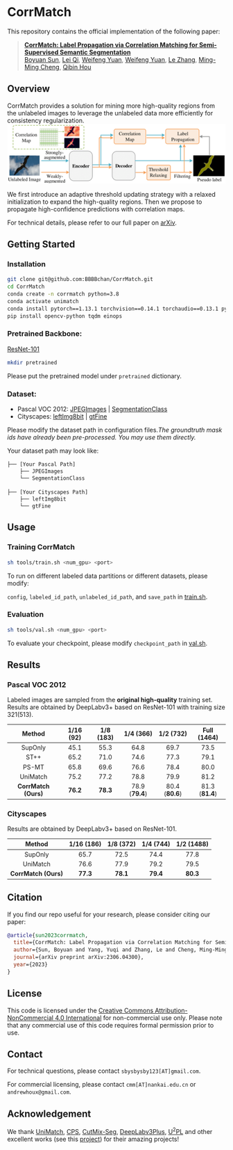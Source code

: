 # CorrMatch

This repository contains the official implementation of the following paper:

> **[CorrMatch: Label Propagation via Correlation Matching for Semi-Supervised Semantic Segmentation](https://arxiv.org/abs/2306.04300)**</br>
> [Boyuan Sun](https://github.com/BBBBchan/CorrMatch), [Lei Qi](https://github.com/BBBBchan/CorrMatch), [Weifeng Yuan](https://github.com/BBBBchan/CorrMatch), [Weifeng Yuan](https://github.com/BBBBchan/CorrMatch), [Le Zhang](http://zhangleuestc.cn/), [Ming-Ming Cheng](https://mmcheng.net/cmm/),  [Qibin Hou](https://houqb.github.io/)</br>

## Overview
CorrMatch provides a solution for mining more high-quality regions from the unlabeled images to leverage the unlabeled data more efficiently for consistency regularization.
![avatar](./images/pipeline.png "pipeline")

We first introduce an adaptive threshold updating strategy with a relaxed initialization to expand the high-quality regions. Then we propose to propagate high-confidence predictions with correlation maps.

For technical details, please refer to our full paper on [arXiv](https://arxiv.org/abs/2306.04300).
## Getting Started

### Installation

```bash
git clone git@github.com:BBBBchan/CorrMatch.git
cd CorrMatch
conda create -n corrmatch python=3.8
conda activate unimatch
conda install pytorch==1.13.1 torchvision==0.14.1 torchaudio==0.13.1 pytorch-cuda=11.7 -c pytorch -c nvidia
pip install opencv-python tqdm einops
```

### Pretrained Backbone:
[ResNet-101](https://drive.google.com/file/d/1Rx0legsMolCWENpfvE2jUScT3ogalMO8/view?usp=sharing)
```bash
mkdir pretrained
```
Please put the pretrained model under `pretrained` dictionary.


### Dataset:

- Pascal VOC 2012: [JPEGImages](http://host.robots.ox.ac.uk/pascal/VOC/voc2012/VOCtrainval_11-May-2012.tar) | [SegmentationClass](https://drive.google.com/file/d/1ikrDlsai5QSf2GiSUR3f8PZUzyTubcuF/view?usp=sharing)
- Cityscapes: [leftImg8bit](https://www.cityscapes-dataset.com/file-handling/?packageID=3) | [gtFine](https://drive.google.com/file/d/1E_27g9tuHm6baBqcA7jct_jqcGA89QPm/view?usp=sharing)

Please modify the dataset path in configuration files.*The groundtruth mask ids have already been pre-processed. You may use them directly.*

Your dataset path may look like:
```
├── [Your Pascal Path]
    ├── JPEGImages
    └── SegmentationClass
    
├── [Your Cityscapes Path]
    ├── leftImg8bit
    └── gtFine
```

## Usage

### Training CorrMatch

```bash
sh tools/train.sh <num_gpu> <port>
```
To run on different labeled data partitions or different datasets, please modify:

``config``, ``labeled_id_path``, ``unlabeled_id_path``, and ``save_path`` in [train.sh](https://github.com/BBBBchan/CorrMatch/blob/main/tools/train.sh).

### Evaluation
```bash
sh tools/val.sh <num_gpu> <port>
```
To evaluate your checkpoint, please modify ``checkpoint_path`` in [val.sh](https://github.com/BBBBchan/CorrMatch/blob/main/tools/val.sh).

## Results

### Pascal VOC 2012

Labeled images are sampled from the **original high-quality** training set. Results are obtained by DeepLabv3+ based on ResNet-101 with training size 321(513).

|        Method        | 1/16 (92) | 1/8 (183) |    1/4 (366)    |    1/2 (732)    |   Full (1464)   |
|:--------------------:|:---------:|:---------:|:---------------:|:---------------:|:---------------:|
|       SupOnly        |   45.1    |   55.3    |      64.8       |      69.7       |      73.5       |
|         ST++         |   65.2    |   71.0    |      74.6       |      77.3       |      79.1       |
|        PS-MT         |   65.8    |   69.6    |      76.6       |      78.4       |      80.0       |
|       UniMatch       |   75.2    |   77.2    |      78.8       |      79.9       |      81.2       |
| **CorrMatch (Ours)** | **76.2**  | **78.3**  | 78.9 (**79.4**) | 80.4 (**80.6**) | 81.3 (**81.4**) |


### Cityscapes

Results are obtained by DeepLabv3+ based on ResNet-101.

|        Method        | 1/16 (186) | 1/8 (372) | 1/4   (744) | 1/2 (1488) |
|:--------------------:|:----------:|:---------:|:-----------:|:----------:|
|       SupOnly        |    65.7    |   72.5    |    74.4     |    77.8    |
|       UniMatch       |    76.6    |  77.9   |   79.2     |    79.5    |
| **CorrMatch (Ours)** |  **77.3**  | **78.1**  |  **79.4**   |  **80.3**  |

## Citation

If you find our repo useful for your research, please consider citing our paper:

```bibtex
@article{sun2023corrmatch,
  title={CorrMatch: Label Propagation via Correlation Matching for Semi-Supervised Semantic Segmentation},
  author={Sun, Boyuan and Yang, Yuqi and Zhang, Le and Cheng, Ming-Ming and Hou, Qibin},
  journal={arXiv preprint arXiv:2306.04300},
  year={2023}
}
```

## License
This code is licensed under the [Creative Commons Attribution-NonCommercial 4.0 International](https://creativecommons.org/licenses/by-nc/4.0/) for non-commercial use only.
Please note that any commercial use of this code requires formal permission prior to use.

## Contact

For technical questions, please contact `sbysbysby123[AT]gmail.com`.

For commercial licensing, please contact `cmm[AT]nankai.edu.cn` or `andrewhoux@gmail.com`.

## Acknowledgement

We thank [UniMatch](https://github.com/LiheYoung/UniMatch), [CPS](https://github.com/charlesCXK/TorchSemiSeg), [CutMix-Seg](https://github.com/Britefury/cutmix-semisup-seg), [DeepLabv3Plus](https://github.com/YudeWang/deeplabv3plus-pytorch),  [U<sup>2</sup>PL](https://github.com/Haochen-Wang409/U2PL) and other excellent works (see this [project](https://github.com/BBBBchan/Awesome-Semi-Supervised-Semantic-Segmentation)) for their amazing projects!
